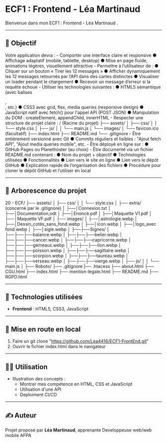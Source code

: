 # ECF1 : Frontend - Léa Martinaud

Bienvenue dans mon ECF1 : Frontend - Léa Martinaud .

---

## 🚀 Objectif
Votre application devra :
    - Comporter une interface claire et responsive
        ● Affichage adaptatif (mobile, tablette, desktop)
        ● Mise en page fluide, animations légères, visuellement attractive
    - Permettre à l’utilisateur de :
        ● Cliquer sur un bouton « Tirer les 12 messages »
        ● Afficher dynamiquement les 12 messages retournés par l’API dans des cartes distinctes
        ● Visualiser un loader pendant le chargement
        ● Recevoir un message d’erreur si la requête échoue
    - Utiliser les technologies suivantes :
        ● HTML5 sémantique (avec balises <main>, <section>, etc.)
        ● CSS3 avec grid, flex, media queries (responsive design)
        ● JavaScript natif avec fetch() pour l'appel API (POST JSON)
        ● Manipulation du DOM : createElement, appendChild, innerHTML
    - Respecter une structure de projet claire :
        / (Racine du projet)
        ├── assets/
        │ ├── css/
        │ │ └── style.css
        │ ├── js/
        │ │ └── main.js
        │ └── images/
        │ └── favicon.ico (facultatif)
        ├── index.html
        ├── README.md
        └── .gitignore
    - Être entièrement versionné avec Git
        ● Commits réguliers et lisibles : "Ajout fetch API", "Ajout media queries mobile", etc.
    - Être déployé en ligne sur :
        ● GitHub Pages ou Planethoster (au choix)
    - Être documenté via un fichier README.md contenant :
        ● Nom du projet + objectif
        ● Technologies utilisées
        ● Fonctionnalités
        ● Lien vers le site en ligne
        ● Lien vers le dépôt GitHub
        ● Explication rapide de l’organisation des fichiers
        ● Procédure pour cloner le dépôt GitHub et l’utiliser en local

---

## 📁 Arborescence du projet

20 - ECF/
├── assets/
│ ├── css/
│ │ └── style.css
│ ├── extra/ (concerné par le .gitignore)
│ ├──│Connexion.txt
│ ├──│Documentation,odt 
│ ├──│Enoncé.pdf
│ ├──│Maquette V1.pdf
│ ├──│Maquette VF.pdf
│ ├── images/
│ ├──│astrologie.webp
│ ├──│Dessin_cotés_sans_fond.webp
│ ├──│icon.webp
│ ├──│logo_avec fond.webp
│ ├──│sigle.webp
│ ├──├──Signes/
│ ├──├──├──balance.webp
│ ├──├──├──belier.webp
│ ├──├──├──cancer.webp
│ ├──├──├──capricorne.webp
│ ├──├──├──gemeaux.webp
│ ├──├──├──lion.webp
│ ├──├──├──poisson.webp
│ ├──├──├──sagittaire.webp
│ ├──├──├──scorpion.webp
│ ├──├──├──taureau.webp
│ ├──├──├──verseau.webp
│ ├──├──├──vierge.webp
│ ├── js/
│ │ └── main.js
│ ├── Roboto/
├── .gitignore
|── .htacess
├── about.html
├── CGU.html
├── index.html
├── mention-legale.html
├── README.md
├── RGPD.html

---

## 🧰 Technologies utilisées

- **Frontend** : HTML5, CSS3, JavaScript

---

## 🧪 Mise en route en local

1. Faire un git clone "https://github.com/Lea4416/ECF1-FrontEnd.git"
2. Ouvrir le fichier index.html  dans le navigateur

---

## 👨‍🏫 Utilisation

- Illustration des concepts :
  - Montrer mes compétence en HTML, CSS et JavaScript
  - Utilisation d'une API
  - Deploiment CI/CD

---

## ✍️ Auteur

Projet proposé par **Léa Martinaud**, apprenante Developpeuse web/web mobile AFPA  